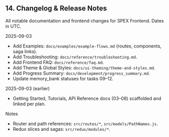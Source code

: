## 14. Changelog & Release Notes

All notable documentation and frontend changes for SPEX Frontend. Dates in UTC.

2025-09-03
- Add Examples: `docs/examples/example-flows.md` (routes, components, saga links).
- Add Troubleshooting: `docs/reference/troubleshooting.md`.
- Add Frontend FAQ: `docs/reference/faq.md`.
- Add Theme & Global Styles: `docs/ui-theming/theme-and-styles.md`.
- Add Progress Summary: `docs/development/progress_summary.md`.
- Update memory_bank statuses for tasks 09–12.

2025-09-03 (earlier)
- Getting Started, Tutorials, API Reference docs (03–08) scaffolded and linked per plan.

Notes
- Router and path references: `src/routes/*`, `src/models/PathNames.js`.
- Redux slices and sagas: `src/redux/modules/*`.
